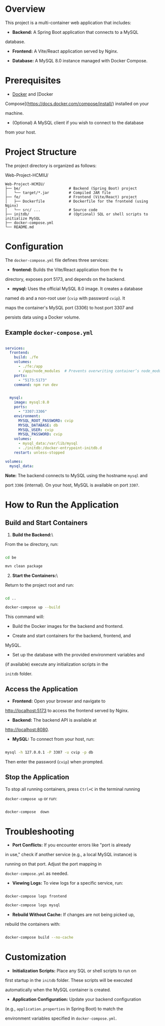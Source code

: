 
# Overview

  

This project is a multi-container web application that includes:

  

-  **Backend:** A Spring Boot application that connects to a MySQL

database.

  

-  **Frontend:** A Vite/React application served by Nginx.

  

-  **Database:** A MySQL 8.0 instance managed with Docker Compose.

  

# Prerequisites

  

- [Docker](https://www.docker.com/get-started) and [Docker

Compose](https://docs.docker.com/compose/install/) installed on your

machine.

  

- (Optional) A MySQL client if you wish to connect to the database

from your host.

  

# Project Structure

  

The project directory is organized as follows:

  

Web-Project-HCMIU/

    Web-Project-HCMIU/
    ├── be/                      # Backend (Spring Boot) project
    │   └── target/*.jar         # Compiled JAR file
    ├── fe/                      # Frontend (Vite/React) project
    │   ├── Dockerfile           # Dockerfile for the frontend (using Nginx)
    │   └── src/ ...             # Source code
    ├── initdb/                  # (Optional) SQL or shell scripts to initialize MySQL
    ├── docker-compose.yml
    └── README.md

  

# Configuration

  

The `docker-compose.yml` file defines three services:
  

-  **frontend:** Builds the Vite/React application from the `fe`

directory, exposes port 5173, and depends on the backend.

  

-  **mysql:** Uses the official MySQL 8.0 image. It creates a database

named `db` and a non-root user (`cvip` with password `cvip`). It

maps the container's MySQL port (3306) to host port 3307 and

persists data using a Docker volume.

  

## Example `docker-compose.yml`

  

``` {.yaml language="yaml"}

services:
  frontend:
    build: ./fe
    volumes:
      - ./fe:/app
      - /app/node_modules  # Prevents overwriting container’s node_modules with an empty host folder
    ports:
      - "5173:5173"
    command: npm run dev


  mysql:
    image: mysql:8.0
    ports:
      - "3307:3306"
    environment:
      MYSQL_ROOT_PASSWORD: cvip
      MYSQL_DATABASE: db
      MYSQL_USER: cvip
      MYSQL_PASSWORD: cvip
    volumes:
      - mysql_data:/var/lib/mysql
      - ./initdb:/docker-entrypoint-initdb.d
    restart: unless-stopped

volumes:
  mysql_data:

```

  

**Note:** The backend connects to MySQL using the hostname `mysql` and

port `3306` (internal). On your host, MySQL is available on port `3307`.

  

# How to Run the Application

  

## Build and Start Containers

  

1.  **Build the Backend:**\

From the `be` directory, run:

  

``` {.bash language="bash"}

cd be

mvn clean package

```

  

2.  **Start the Containers:**\

Return to the project root and run:

  

``` {.bash language="bash"}

cd ..

docker-compose up --build

```

  

This command will:

  

- Build the Docker images for the backend and frontend.

  

- Create and start containers for the backend, frontend, and

MySQL.

  

- Set up the database with the provided environment variables and

(if available) execute any initialization scripts in the

`initdb` folder.

  

## Access the Application

  

-  **Frontend:** Open your browser and navigate to

<http://localhost:5173> to access the frontend served by Nginx.

  

-  **Backend:** The backend API is available at

<http://localhost:8080>.

  

-  **MySQL:** To connect from your host, run:

  

``` {.bash language="bash"}

mysql -h 127.0.0.1 -P 3307 -u cvip -p db

```

  

Then enter the password (`cvip`) when prompted.

  

## Stop the Application

  

To stop all running containers, press `Ctrl+C` in the terminal running

`docker-compose up` or run:

  

``` {.bash language="bash"}

docker-compose  down

```

  

# Troubleshooting

  

-  **Port Conflicts:** If you encounter errors like \"port is already

in use,\" check if another service (e.g., a local MySQL instance) is

running on that port. Adjust the port mapping in

`docker-compose.yml` as needed.

  

-  **Viewing Logs:** To view logs for a specific service, run:

  

``` {.bash language="bash"}

docker-compose logs frontend

docker-compose logs mysql

```

  

-  **Rebuild Without Cache:** If changes are not being picked up,

rebuild the containers with:

  

``` {.bash language="bash"}

docker-compose build --no-cache

```

  

# Customization

  

-  **Initialization Scripts:** Place any SQL or shell scripts to run on

first startup in the `initdb` folder. These scripts will be executed

automatically when the MySQL container is created.

  

-  **Application Configuration:** Update your backend configuration

(e.g., `application.properties` in Spring Boot) to match the

environment variables specified in `docker-compose.yml`.
